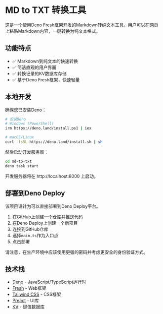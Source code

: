 # MD to TXT 转换工具

这是一个使用Deno Fresh框架开发的Markdown转纯文本工具。用户可以在网页上粘贴Markdown内容，一键转换为纯文本格式。

## 功能特点

- ✅ Markdown到纯文本的快速转换
- ✅ 简洁直观的用户界面
- ✅ 转换记录的KV数据库存储
- ✅ 基于Deno Fresh框架，快速轻量

## 本地开发

确保您已安装Deno：

```bash
# 安装Deno
# Windows (PowerShell)
irm https://deno.land/install.ps1 | iex

# macOS/Linux
curl -fsSL https://deno.land/install.sh | sh
```

然后启动开发服务器：

```bash
cd md-to-txt
deno task start
```

开发服务器将在 http://localhost:8000 上启动。

## 部署到Deno Deploy

该项目设计为可以直接部署到Deno Deploy平台。

1. 在GitHub上创建一个仓库并推送代码
2. 在Deno Deploy上创建一个新项目
3. 连接到GitHub仓库
4. 选择`main.ts`作为入口点
5. 点击部署

请注意，在生产环境中应该使用更强的密码并考虑更安全的身份验证方式。

## 技术栈

- [Deno](https://deno.land) - JavaScript/TypeScript运行时
- [Fresh](https://fresh.deno.dev) - Web框架
- [Tailwind CSS](https://tailwindcss.com) - CSS框架
- [Preact](https://preactjs.com) - UI库
- [KV](https://deno.land/x/kv) - 键值数据库
